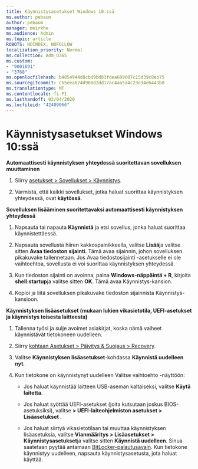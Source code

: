 ```yaml
---
title: Käynnistysasetukset Windows 10:ssä
ms.author: pebaum
author: pebaum
manager: mnirkhe
ms.audience: Admin
ms.topic: article
ROBOTS: NOINDEX, NOFOLLOW
localization_priority: Normal
ms.collection: Adm_O365
ms.custom:
- "9001691"
- "3768"
ms.openlocfilehash: b4854944d8cbd9bd83fdea609007c15d39c8eb75
ms.sourcegitcommit: c55eea624d960d2dd17ac4aa5a4c23e34e6443b8
ms.translationtype: MT
ms.contentlocale: fi-FI
ms.lasthandoff: 03/04/2020
ms.locfileid: "42409066"
---
```

# <a name="startup-settings-in-windows-10"></a>Käynnistysasetukset Windows 10:ssä

**Automaattisesti käynnistyksen yhteydessä suoritettavan sovelluksen muuttaminen**

1. Siirry [asetukset > Sovellukset > Käynnistys](ms-settings:startupapps?activationSource=GetHelp).

2. Varmista, että kaikki sovellukset, jotka haluat suorittaa käynnistyksen yhteydessä, ovat **käytössä**.

**Sovelluksen lisääminen suoritettavaksi automaattisesti käynnistyksen yhteydessä**

1. Napsauta tai napauta **Käynnistä** ja etsi sovellus, jonka haluat suorittaa käynnistettäessä.

2. Napsauta sovellusta hiiren kakkospainikkeella, valitse **Lisää**ja valitse sitten **Avaa tiedoston sijainti**. Tämä avaa sijainnin, johon sovelluksen pikakuvake tallennetaan. Jos Avaa tiedostosijainti -asetukselle ei ole vaihtoehtoa, sovellusta ei voi suorittaa käynnistyksen yhteydessä.

3. Kun tiedoston sijainti on avoinna, paina **Windows-näppäintä + R**, kirjoita **shell:startup**ja valitse sitten **OK**. Tämä avaa Käynnistys-kansion.

4. Kopioi ja liitä sovelluksen pikakuvake tiedoston sijainnista Käynnistys-kansioon.

**Käynnistyksen lisäasetukset (mukaan lukien vikasietotila, UEFI-asetukset ja käynnistys toisesta laitteesta)**

1. Tallenna työsi ja sulje avoimet asiakirjat, koska nämä vaiheet käynnistävät tietokoneen uudelleen.

2. Siirry [kohtaan Asetukset > Päivitys & Suojaus > Recovery](ms-settings:recovery?activationSource=GetHelp).

3. Valitse **Käynnistyksen lisäasetukset**-kohdassa **Käynnistä uudelleen nyt**. 

4. Kun tietokone on käynnistynyt uudelleen Valitse vaihtoehto -näyttöön:

    - Jos haluat käynnistää laitteen USB-aseman kaltaiseksi, valitse **Käytä laitetta**.

    - Jos haluat syöttää UEFI-asetukset (joita kutsutaan joskus BIOS-asetuksiksi), valitse **> UEFI-laiteohjelmiston asetukset > Lisäasetukset .** 

    - Jos haluat siirtyä vikasietotilaan tai muuttaa käynnistyksen lisäasetuksia, valitse **Vianmääritys > Lisäasetukset > Käynnistysasetukset**ja valitse sitten **Käynnistä uudelleen**. Sinua saatetaan pyytää antamaan [BitLocker-palautusavain](https://support.microsoft.com/help/4026181/windows-10-find-my-bitlocker-recovery-key). Kun tietokone käynnistyy uudelleen, napsauta käynnistysasetusta, jota haluat käyttää.